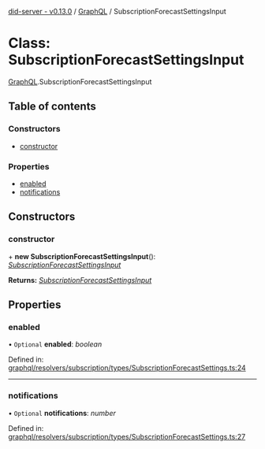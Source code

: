 [did-server - v0.13.0](../README.md) / [GraphQL](../modules/graphql.md) / SubscriptionForecastSettingsInput

# Class: SubscriptionForecastSettingsInput

[GraphQL](../modules/graphql.md).SubscriptionForecastSettingsInput

## Table of contents

### Constructors

- [constructor](graphql.subscriptionforecastsettingsinput.md#constructor)

### Properties

- [enabled](graphql.subscriptionforecastsettingsinput.md#enabled)
- [notifications](graphql.subscriptionforecastsettingsinput.md#notifications)

## Constructors

### constructor

\+ **new SubscriptionForecastSettingsInput**(): [*SubscriptionForecastSettingsInput*](graphql.subscriptionforecastsettingsinput.md)

**Returns:** [*SubscriptionForecastSettingsInput*](graphql.subscriptionforecastsettingsinput.md)

## Properties

### enabled

• `Optional` **enabled**: *boolean*

Defined in: [graphql/resolvers/subscription/types/SubscriptionForecastSettings.ts:24](https://github.com/Puzzlepart/did/blob/dev/server/graphql/resolvers/subscription/types/SubscriptionForecastSettings.ts#L24)

___

### notifications

• `Optional` **notifications**: *number*

Defined in: [graphql/resolvers/subscription/types/SubscriptionForecastSettings.ts:27](https://github.com/Puzzlepart/did/blob/dev/server/graphql/resolvers/subscription/types/SubscriptionForecastSettings.ts#L27)
